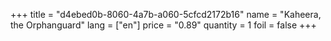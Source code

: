 +++
title = "d4ebed0b-8060-4a7b-a060-5cfcd2172b16"
name = "Kaheera, the Orphanguard"
lang = ["en"]
price = "0.89"
quantity = 1
foil = false
+++
